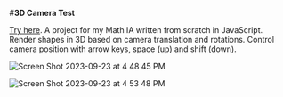 #**3D Camera Test**

[Try here](https://camera-test.handyrandy.repl.co/). A project for my Math IA written from scratch in JavaScript. Render shapes in 3D based on camera translation and rotations. Control camera position with arrow keys, space (up) and shift (down).

  
![Screen Shot 2023-09-23 at 4 48 45 PM](https://github.com/alantensor/3D-Game-Engine-Camera-Test/assets/65095476/0d34c6de-26b9-4cca-a322-6673fd87ff40)


    
![Screen Shot 2023-09-23 at 4 53 48 PM](https://github.com/alantensor/3D-Game-Engine-Camera-Test/assets/65095476/614a1eed-396c-4081-92ac-f2e0807787ea)
